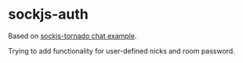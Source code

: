 sockjs-auth
===========
Based on
[sockjs-tornado chat example](https://github.com/mrjoes/sockjs-tornado/tree/master/examples/chat).

Trying to add functionality for user-defined nicks and room password.

